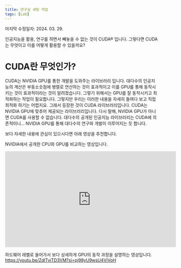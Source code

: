 ```yaml
---
title: 연구실 세팅 작업
tags: [Lab] 
---
```


마지막 수정일자: 2024. 03. 29.

인공지능을 활용, 연구를 하면서 빼놓을 수 없는 것이 CUDA® 입니다.
그렇다면 CUDA는 무엇이고 이를 어떻게 활용할 수 있을까요?

# CUDA란 무엇인가?

CUDA는 NVIDIA GPU를 통한 개발을 도와주는 라이브러리 입니다.
대다수의 인공지능의 계산은 부동소숫점에 병렬로 연산하는 것이 효과적이고 이를 GPU를 통해 동작시키는 것이 효과적이라는 것이 알려졌습니다.
그렇기 위해서는 GPU를 잘 동작시키고 최적화하는 작업이 필요합니다. 그렇지만 우리는 이러한 내용을 자세히 들여다 보고 직접 최적화 하기는 어렵지요. 그래서 등장한 것이 CUDA 라이브러리입니다. 
CUDA는 NVIDIA GPU에 맞추어 제공되는 라이브러리입니다. 다시 말해, NVIDIA GPU가 아니면 CUDA를 사용할 수 없습니다. 대다수의 공개된 인공지능 라이브러리는 CUDA에 의존적이니... NVIDIA GPU를 통해 대다수의 연구와 개발이 이루어지는 듯 합니다. 

보다 자세한 내용에 관심이 있으시다면 아래 영상을 추천합니다.

NVIDIA에서 공개한 CPU와 GPU를 비교하는 영상입니다.
<iframe width="560" height="315" src="https://www.youtube.com/embed/-P28LKWTzrI?si=E9UOvsQAH7RFuX_b" title="YouTube video player" frameborder="0" allow="accelerometer; autoplay; clipboard-write; encrypted-media; gyroscope; picture-in-picture; web-share" referrerpolicy="strict-origin-when-cross-origin" allowfullscreen></iframe>

하드웨어 레벨로 들어가서 보다 상세하게 GPU의 동작 과정을 설명하는 영상입니다.
https://youtu.be/ZdITviTD3VM?si=pj98yU9wsU4ViVoH

#